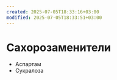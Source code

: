 ```yaml
---
created: 2025-07-05T18:33:16+03:00
modified: 2025-07-05T18:33:51+03:00
---
```


# Сахорозаменители

 - Аспартам
 - Сукралоза

